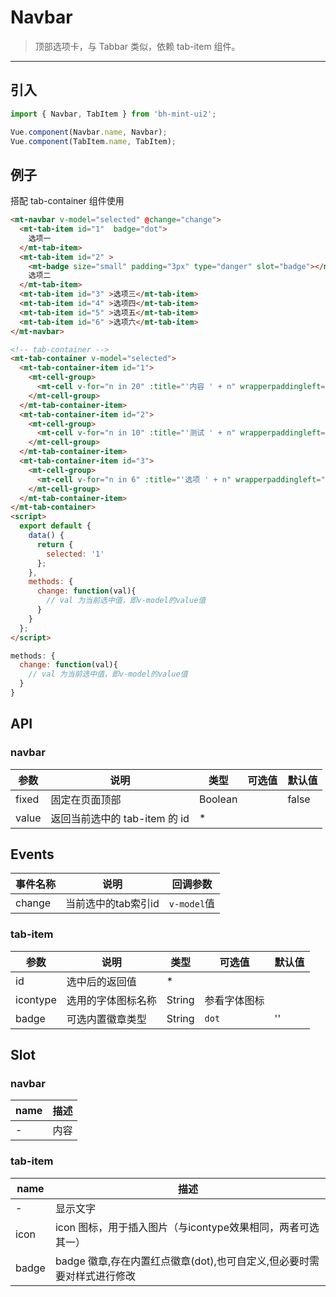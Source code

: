 # Navbar

> 顶部选项卡，与 <router-link to="tabbar">Tabbar</router-link> 类似，依赖 tab-item 组件。

------------

## 引入

```javascript
import { Navbar, TabItem } from 'bh-mint-ui2';

Vue.component(Navbar.name, Navbar);
Vue.component(TabItem.name, TabItem);
```

## 例子
搭配 <router-link to="tab-container">tab-container</router-link> 组件使用


```html
<mt-navbar v-model="selected" @change="change">
  <mt-tab-item id="1"  badge="dot">
    选项一
  </mt-tab-item>
  <mt-tab-item id="2" >
    <mt-badge size="small" padding="3px" type="danger" slot="badge"></mt-badge>
    选项二
  </mt-tab-item>
  <mt-tab-item id="3" >选项三</mt-tab-item>
  <mt-tab-item id="4" >选项四</mt-tab-item>
  <mt-tab-item id="5" >选项五</mt-tab-item>
  <mt-tab-item id="6" >选项六</mt-tab-item>
</mt-navbar>

<!-- tab-container -->
<mt-tab-container v-model="selected">
  <mt-tab-container-item id="1">
    <mt-cell-group>
      <mt-cell v-for="n in 20" :title="'内容 ' + n" wrapperpaddingleft="20px"/>
    </mt-cell-group>
  </mt-tab-container-item>
  <mt-tab-container-item id="2">
    <mt-cell-group>
      <mt-cell v-for="n in 10" :title="'测试 ' + n" wrapperpaddingleft="20px"/>
    </mt-cell-group>
  </mt-tab-container-item>
  <mt-tab-container-item id="3">
    <mt-cell-group>
      <mt-cell v-for="n in 6" :title="'选项 ' + n" wrapperpaddingleft="20px"/>
    </mt-cell-group>
  </mt-tab-container-item>
</mt-tab-container>
<script>
  export default {
    data() {
      return {
        selected: '1'
      };
    },
    methods: {
      change: function(val){
        // val 为当前选中值，即v-model的value值
      }
    }
  };
</script>

```

```javascript
methods: {
  change: function(val){
    // val 为当前选中值，即v-model的value值
  }
}
```


## API

### navbar

| 参数 | 说明 | 类型 | 可选值 | 默认值 |
|------|-------|---------|-------|--------|
| fixed | 固定在页面顶部 | Boolean | | false |
| value | 返回当前选中的 tab-item 的 id | * | |  |

## Events
| 事件名称 | 说明 | 回调参数 |
|------|-------|---------|
|change | 当前选中的tab索引id | `v-model`值 |

### tab-item
| 参数 | 说明 | 类型 | 可选值 | 默认值 |
|------|-------|---------|-------|--------|
| id | 选中后的返回值 | * | |  |
| icontype | 选用的字体图标名称 | String | 参看字体图标 |  |
| badge | 可选内置徽章类型 | String | `dot` | '' |

## Slot
### navbar
| name | 描述 |
|------|--------|
| - | 内容 |

### tab-item
| name | 描述 |
|------|--------|
| - | 显示文字|
|icon | icon 图标，用于插入图片（与icontype效果相同，两者可选其一）|
|badge | badge 徽章,存在内置红点徽章(dot),也可自定义,但必要时需要对样式进行修改 |
